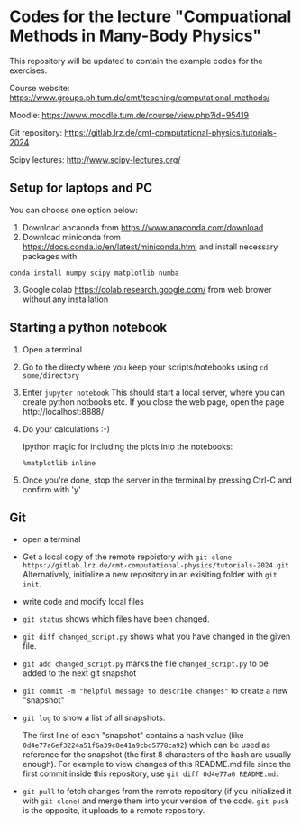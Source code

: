 # Codes for the lecture "Compuational Methods in Many-Body Physics"

This repository will be updated to contain the example codes for the exercises.

Course website: <https://www.groups.ph.tum.de/cmt/teaching/computational-methods/>

Moodle: <https://www.moodle.tum.de/course/view.php?id=95419>

Git repository: <https://gitlab.lrz.de/cmt-computational-physics/tutorials-2024>

Scipy lectures: <http://www.scipy-lectures.org/>

## Setup for laptops and PC

You can choose one option below:
1. Download ancaonda from <https://www.anaconda.com/download>
2. Download miniconda from <https://docs.conda.io/en/latest/miniconda.html> and install necessary packages with
```
conda install numpy scipy matplotlib numba
```
3. Google colab <https://colab.research.google.com/> from web brower without
   any installation

## Starting a python notebook
1. Open a terminal
2. Go to the directy where you keep your scripts/notebooks using `cd some/directory`
3. Enter `jupyter notebook`
   This should start a local server, where you can create python notbooks etc.
   If you close the web page, open the page http://localhost:8888/ 
4. Do your calculations :-)

   Ipython magic for including the plots into the notebooks:
   ``` 
   %matplotlib inline
   ```
5. Once you're done, stop the server in the terminal by pressing Ctrl-C and confirm with 'y'

## Git 

- open a terminal
- Get a local copy of the remote repoistory with `git clone https://gitlab.lrz.de/cmt-computational-physics/tutorials-2024.git`
  Alternatively, initialize a new repository in an exisiting folder with `git init`.
- write code and modify local files
- `git status` shows which files have been changed.
- `git diff changed_script.py` shows what you have changed in the given file.
- `git add changed_script.py` marks the file `changed_script.py` to be added to the next git snapshot
- `git commit -m "helpful message to describe changes"` to create a new "snapshot"
- `git log` to show a list of all snapshots. 

  The first line of each "snapshot" contains a hash value (like `0d4e77a6ef3224a51f6a39c8e41a9cbd5778ca92`)
  which can be used as reference for the snapshot (the first 8 characters of the hash are usually enough).
  For example to view changes of this README.md file since the first commit inside this repository,
  use `git diff 0d4e77a6 README.md`.
- `git pull` to fetch changes from the remote repository (if you initialized it with `git clone`) and merge them into
  your version of the code.
  `git push` is the opposite, it uploads to a remote repository.
